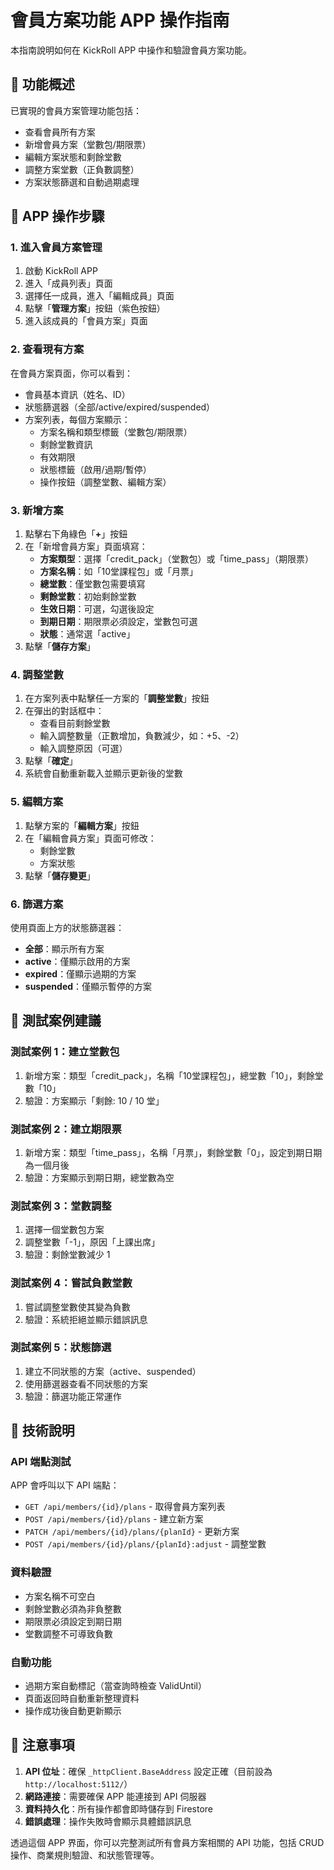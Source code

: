 # 會員方案功能 APP 操作指南

本指南說明如何在 KickRoll APP 中操作和驗證會員方案功能。

## 🚀 功能概述

已實現的會員方案管理功能包括：
- 查看會員所有方案
- 新增會員方案（堂數包/期限票）
- 編輯方案狀態和剩餘堂數
- 調整方案堂數（正負數調整）
- 方案狀態篩選和自動過期處理

## 📱 APP 操作步驟

### 1. 進入會員方案管理

1. 啟動 KickRoll APP
2. 進入「成員列表」頁面
3. 選擇任一成員，進入「編輯成員」頁面
4. 點擊「**管理方案**」按鈕（紫色按鈕）
5. 進入該成員的「會員方案」頁面

### 2. 查看現有方案

在會員方案頁面，你可以看到：
- 會員基本資訊（姓名、ID）
- 狀態篩選器（全部/active/expired/suspended）
- 方案列表，每個方案顯示：
  - 方案名稱和類型標籤（堂數包/期限票）
  - 剩餘堂數資訊
  - 有效期限
  - 狀態標籤（啟用/過期/暫停）
  - 操作按鈕（調整堂數、編輯方案）

### 3. 新增方案

1. 點擊右下角綠色「**+**」按鈕
2. 在「新增會員方案」頁面填寫：
   - **方案類型**：選擇「credit_pack」（堂數包）或「time_pass」（期限票）
   - **方案名稱**：如「10堂課程包」或「月票」
   - **總堂數**：僅堂數包需要填寫
   - **剩餘堂數**：初始剩餘堂數
   - **生效日期**：可選，勾選後設定
   - **到期日期**：期限票必須設定，堂數包可選
   - **狀態**：通常選「active」
3. 點擊「**儲存方案**」

### 4. 調整堂數

1. 在方案列表中點擊任一方案的「**調整堂數**」按鈕
2. 在彈出的對話框中：
   - 查看目前剩餘堂數
   - 輸入調整數量（正數增加，負數減少，如：+5、-2）
   - 輸入調整原因（可選）
3. 點擊「**確定**」
4. 系統會自動重新載入並顯示更新後的堂數

### 5. 編輯方案

1. 點擊方案的「**編輯方案**」按鈕
2. 在「編輯會員方案」頁面可修改：
   - 剩餘堂數
   - 方案狀態
3. 點擊「**儲存變更**」

### 6. 篩選方案

使用頁面上方的狀態篩選器：
- **全部**：顯示所有方案
- **active**：僅顯示啟用的方案
- **expired**：僅顯示過期的方案
- **suspended**：僅顯示暫停的方案

## 🧪 測試案例建議

### 測試案例 1：建立堂數包
1. 新增方案：類型「credit_pack」，名稱「10堂課程包」，總堂數「10」，剩餘堂數「10」
2. 驗證：方案顯示「剩餘: 10 / 10 堂」

### 測試案例 2：建立期限票
1. 新增方案：類型「time_pass」，名稱「月票」，剩餘堂數「0」，設定到期日期為一個月後
2. 驗證：方案顯示到期日期，總堂數為空

### 測試案例 3：堂數調整
1. 選擇一個堂數包方案
2. 調整堂數「-1」，原因「上課出席」
3. 驗證：剩餘堂數減少 1

### 測試案例 4：嘗試負數堂數
1. 嘗試調整堂數使其變為負數
2. 驗證：系統拒絕並顯示錯誤訊息

### 測試案例 5：狀態篩選
1. 建立不同狀態的方案（active、suspended）
2. 使用篩選器查看不同狀態的方案
3. 驗證：篩選功能正常運作

## 🔧 技術說明

### API 端點測試
APP 會呼叫以下 API 端點：
- `GET /api/members/{id}/plans` - 取得會員方案列表
- `POST /api/members/{id}/plans` - 建立新方案
- `PATCH /api/members/{id}/plans/{planId}` - 更新方案
- `POST /api/members/{id}/plans/{planId}:adjust` - 調整堂數

### 資料驗證
- 方案名稱不可空白
- 剩餘堂數必須為非負整數
- 期限票必須設定到期日期
- 堂數調整不可導致負數

### 自動功能
- 過期方案自動標記（當查詢時檢查 ValidUntil）
- 頁面返回時自動重新整理資料
- 操作成功後自動更新顯示

## 📝 注意事項

1. **API 位址**：確保 `_httpClient.BaseAddress` 設定正確（目前設為 `http://localhost:5112/`）
2. **網路連接**：需要確保 APP 能連接到 API 伺服器
3. **資料持久化**：所有操作都會即時儲存到 Firestore
4. **錯誤處理**：操作失敗時會顯示具體錯誤訊息

透過這個 APP 界面，你可以完整測試所有會員方案相關的 API 功能，包括 CRUD 操作、商業規則驗證、和狀態管理等。